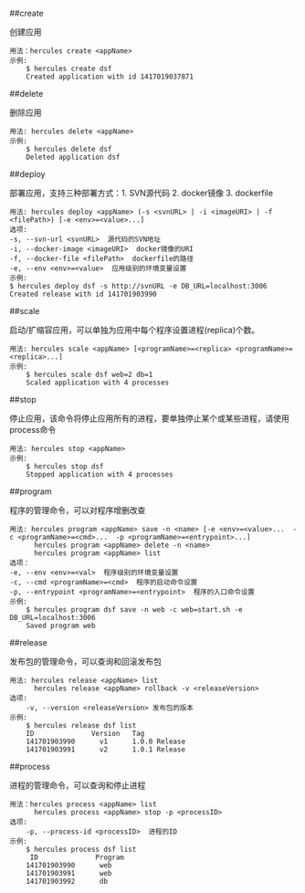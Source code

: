 ##create

创建应用

    用法：hercules create <appName>
    示例:
        $ hercules create dsf
        Created application with id 1417019037871
    
##delete

删除应用

    用法: hercules delete <appName>
    示例:
        $ hercules delete dsf
        Deleted application dsf
    
##deploy

部署应用，支持三种部署方式：1. SVN源代码 2. docker镜像 3. dockerfile

    用法: hercules deploy <appName> (-s <svnURL> | -i <imageURI> | -f <filePath>) [-e <env>=<value>...]
    选项:
    -s, --svn-url <svnURL>  源代码的SVN地址
    -i, --docker-image <imageURI>  docker镜像的URI
    -f, --docker-file <filePath>  dockerfile的路径
    -e, --env <env>=<value>  应用级别的环境变量设置
    示例:
    $ hercules deploy dsf -s http://svnURL -e DB_URL=localhost:3006 
    Created release with id 141701903990

##scale

启动/扩缩容应用，可以单独为应用中每个程序设置进程(replica)个数。

    用法: hercules scale <appName> [<programName>=<replica> <programName>=<replica>...]
    示例:
        $ hercules scale dsf web=2 db=1
        Scaled application with 4 processes

##stop 

停止应用，该命令将停止应用所有的进程，要单独停止某个或某些进程，请使用process命令

    用法: hercules stop <appName>
    示例:
        $ hercules stop dsf
        Stopped application with 4 processes

##program

程序的管理命令，可以对程序增删改查

    用法: hercules program <appName> save -n <name> [-e <env>=<value>...  -c <programName>=<cmd>...  -p <programName>=<entrypoint>...]
          hercules program <appName> delete -n <name>
          hercules program <appName> list
    选项：
    -e, --env <env>=<val>  程序级别的环境变量设置
    -c, --cmd <programName>=<cmd>  程序的启动命令设置
    -p, --entrypoint <programName>=<entrypoint>  程序的入口命令设置
    示例:
        $ hercules program dsf save -n web -c web=start.sh -e DB_URL=localhost:3006 
        Saved program web

##release

发布包的管理命令，可以查询和回滚发布包
    
    用法: hercules release <appName> list 
          hercules release <appName> rollback -v <releaseVersion>
    选项:
        -v, --version <releaseVersion> 发布包的版本
    示例:
        $ hercules release dsf list
        ID              Version   Tag
        141701903990      v1      1.0.0 Release
        141701903991      v2      1.0.1 Release

##process

进程的管理命令，可以查询和停止进程

    用法：hercules process <appName> list
          hercules process <appName> stop -p <processID>
    选项:
        -p, --process-id <processID>  进程的ID
    示例:
        $ hercules process dsf list
         ID              Program   
        141701903990      web   
        141701903991      web 
        141701903992      db     
